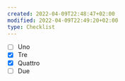 ```yaml
---
created: 2022-04-09T22:48:47+02:00
modified: 2022-04-09T22:49:20+02:00
type: Checklist
---
```


- [ ] Uno
- [x] Tre
- [x] Quattro
- [ ] Due
